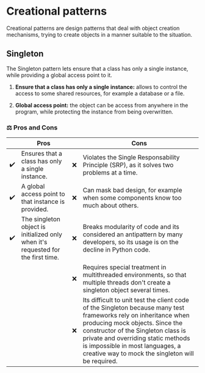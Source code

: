 # Creational patterns

Creational patterns are design patterns that deal with object creation mechanisms, trying to create objects in a manner suitable to the situation.

## Singleton

The Singleton pattern lets ensure that a class has only a single instance, while providing a global access point to it. 

1. **Ensure that a class has only a single instance:** allows to control the access to some shared resources, for example a database or a file.

2. **Global access point:** the object can be access from anywhere in the program, while protecting the instance from being overwritten.

### :balance_scale: Pros and Cons

| | Pros | | Cons |
|-| ---- |-| ---- |
|:heavy_check_mark:| Ensures that a class has only a single instance. |:x:| Violates the Single Responsability Principle (SRP), as it solves two problems at a time. |
|:heavy_check_mark:| A global access point to that instance is provided. |:x:| Can mask bad design, for example when some components know too much about others. |
|:heavy_check_mark:| The singleton object is initialized only when it's requested for the first time. |:x:| Breaks modularity of code and its considered an antipattern by many developers, so its usage is on the decline in Python code. |
| | |:x:| Requires special treatment in multithreaded environments, so that multiple threads don't create a singleton object several times. |
| | |:x:| Its difficult to unit test the client code of the Singleton because many test frameworks rely on inheritance when producing mock objects. Since the constructor of the Singleton class is private and overriding static methods is impossible in most languages, a creative way to mock the singleton will be required. |